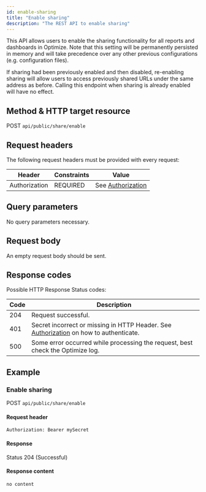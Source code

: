 ```yaml
---
id: enable-sharing
title: "Enable sharing"
description: "The REST API to enable sharing"
---
```


This API allows users to enable the sharing functionality for all reports and dashboards in Optimize. Note that this setting will be permanently persisted in memory and will take precedence over any other previous configurations (e.g. configuration files).

If sharing had been previously enabled and then disabled, re-enabling sharing will allow users to access previously shared URLs under the same address as before. Calling this endpoint when sharing is already enabled will have no effect.

## Method & HTTP target resource

POST `api/public/share/enable`

## Request headers

The following request headers must be provided with every request:

| Header        | Constraints | Value                                    |
| ------------- | ----------- | ---------------------------------------- |
| Authorization | REQUIRED    | See [Authorization](../authorization.md) |

## Query parameters

No query parameters necessary.

## Request body

An empty request body should be sent.

## Response codes

Possible HTTP Response Status codes:

| Code | Description                                                                                                  |
| ---- | ------------------------------------------------------------------------------------------------------------ |
| 204  | Request successful.                                                                                          |
| 401  | Secret incorrect or missing in HTTP Header. See [Authorization](../authorization.md) on how to authenticate. |
| 500  | Some error occurred while processing the request, best check the Optimize log.                               |

## Example

### Enable sharing

POST `api/public/share/enable`

#### Request header

`Authorization: Bearer mySecret`

#### Response

Status 204 (Successful)

#### Response content

```
no content
```
